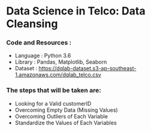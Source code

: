# Data Science in Telco: Data Cleansing 

### Code and Resources :
- Language : Python 3.6
- Library : Pandas, Matplotlib, Seaborn
- Dataset : https://dqlab-dataset.s3-ap-southeast-1.amazonaws.com/dqlab_telco.csv

### The steps that will be taken are:
- Looking for a Valid customerID
- Overcoming Empty Data (Missing Values)
- Overcoming Outliers of Each Variable
- Standardize the Values of Each Variables 
